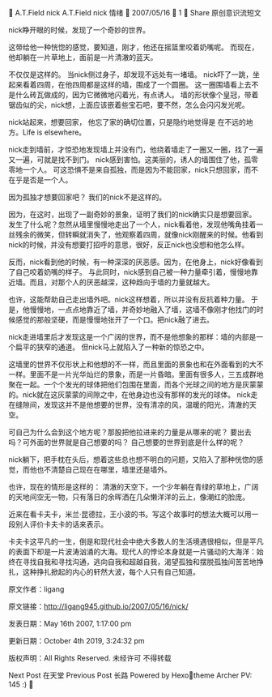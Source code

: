 
A.T.Field
nick
A.T.Field
nick
情绪

2007/05/16
 1
 Share
原创意识流短文

nick睁开眼的时候，发现了一个奇妙的世界。

这带给他一种恍惚的感觉，要知道，刚才，他还在摇篮里咬着奶嘴呢。
而现在，他却躺在一片草地上，面前是一片清澈的蓝天。

不仅仅是这样的。
当nick侧过身子，却发现不远处有一堵墙。
nick吓了一跳，坐起来看着四周，在他四周都是这样的墙，围成了一个圆圈。
这一圈围墙看上去不是什么砖瓦做成的，因为它微微地闪着光，有点诱人。
墙的形状像个皇冠，带着锯齿似的尖，nick想，上面应该嵌着些宝石吧，要不然，怎么会闪闪发光呢。

nick站起来，想要回家， 他忘了家的确切位置，只是隐约地觉得是 在不远的地方。Life is elsewhere。

nick走到墙前，才惊恐地发现墙上并没有门，他绕着墙走了一圈又一圈，找了一遍又一遍，可就是找不到门。
nick感到害怕。这美丽的，诱人的墙围住了他，孤零零地一个人。
可这恐惧不是来自孤独，而是因为不能回家，nick只想回家，而不在乎是否是一个人。

因为孤独才想要回家吧？
我们的nick不是这样的。

因为，在这时，出现了一副奇妙的景象，证明了我们的nick确实只是想要回家。
发生了什么呢？忽然从墙里慢慢地走出了一个人，nick看着他，发现他嘴角挂着一丝残余的微笑，但转瞬就消失了，他观察着四周，就像nick刚醒来的时候。他看到nick的时候，并没有想要打招呼的意思，很好，反正nick也没想和他怎么样。

反而，nick看到他的时候，有一种深深的厌恶感。因为，在他身上，nick好像看到了自己咬着奶嘴的样子。
与此同时，nick感到自己被一种力量牵引着，慢慢地靠近墙。而且，对那个人的厌恶越深，这种趋向于墙的力量就越大。

也许，这能帮助自己走出墙外吧。nick这样想着，所以并没有反抗着种力量。
于是，他慢慢地，一点点地靠近了墙，并奇妙地融入了墙，这墙不像刚才他找门的时候感觉的那般坚硬，而是慢慢地张开了一个口。把nick融了进去。

nick走进墙里后才发现这是一个广阔的世界，而不是他想象的那样：墙的内部是一个扁平的狭窄的通道。
但nick马上就陷入了一种新的惊恐之中。

这墙里的世界不仅形状上和他想的不一样，而且里面的景象也和在外面看到的大不一样。里面不是一片光华灿烂的景象，而是一片昏暗。里面有很多人，三五成群地聚在一起。一个个发光的球体把他们包围在里面，而各个光球之间的地方是灰蒙蒙的。nick就在这灰蒙蒙的间隙之中，在他身边也没有那样的发光的球体。
nick走在缝隙间，发现这并不是他想要的世界，没有清凉的风，温暖的阳光，清澈的天空。

可自己为什么会到这个地方呢？那股把他拉进来的力量是从哪来的呢？
要出去吗？可外面的世界就是自己想要的吗？
自己想要的世界到底是什么样的呢？

nick躺下，把手枕在头后，想着这些总也想不明白的问题，又陷入了那种恍惚的感觉，而他也不清楚自己现在在哪里，墙里还是墙外。

也许，现在的情形是这样的：
清澈的天空下，一个少年躺在青绿的草地上，广阔的天地间空无一物，只有落日的余晖洒在几朵懒洋洋的云上，像潮红的脸庞。

近来在看卡夫卡，米兰·昆德拉，王小波的书。写这个故事时的想法大概可以用一段别人评价卡夫卡的话来表示。

卡夫卡这平凡的一生，倒是和现代社会中绝大多数人的生活境遇很相似，但是平凡的表面下却是一片波涛汹涌的大海。现代人的悖论本身就是一片骚动的大海洋：始终在寻找自我和寻找沟通，逃向自我和超越自我，渴望孤独和摆脱孤独间苦苦地挣扎，这种挣扎掀起的内心的轩然大波，每个人只有自己知道。

原文作者：ligang

原文链接：http://ligang945.github.io/2007/05/16/nick/

发表日期：May 16th 2007, 1:17:00 pm

更新日期：October 4th 2019, 3:24:32 pm

版权声明：All Rights Reserved. 未经许可 不得转载

Next Post
在天堂
Previous Post
长路
Powered by Hexotheme Archer
PV: 145 :)
